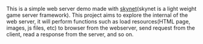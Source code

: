 This is a simple web server demo made with [skynet](https://github.com/cloudwu/skynet)(skynet is a light weight game server framework). This project aims to explore the internal of the web server, it will perform functions such as load resources(HTML page, images, js files, etc) to browser from the webserver, send request from the client, read a response from the server, and so on.
